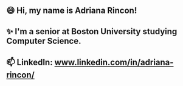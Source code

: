 ## 😄 Hi, my name is Adriana Rincon!
## ✨ I'm a senior at Boston University studying Computer Science. 
## 📫 LinkedIn: www.linkedin.com/in/adriana-rincon/

<!--
**adririncon/adririncon** is a ✨ _special_ ✨ repository because its `README.md` (this file) appears on your GitHub profile.

Here are some ideas to get you started:

- 🔭 I’m currently working on ...
- 🌱 I’m currently learning ...
- 👯 I’m looking to collaborate on ...
- 🤔 I’m looking for help with ...
- 💬 Ask me about ...
- 📫 How to reach me: ...
- 😄 Pronouns: ...
- ⚡ Fun fact: ...
-->

